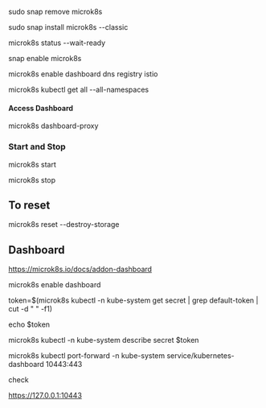 sudo snap remove microk8s 

sudo snap install microk8s --classic

microk8s status --wait-ready

snap enable microk8s

microk8s enable dashboard dns registry istio

microk8s kubectl get all --all-namespaces


#### Access Dashboard

microk8s dashboard-proxy

### Start and Stop

microk8s start 


microk8s stop


## To reset

microk8s reset --destroy-storage


## Dashboard


https://microk8s.io/docs/addon-dashboard


microk8s enable dashboard

token=$(microk8s kubectl -n kube-system get secret | grep default-token | cut -d " " -f1)


echo $token

microk8s kubectl -n kube-system describe secret $token

microk8s kubectl port-forward -n kube-system service/kubernetes-dashboard 10443:443

check 

 https://127.0.0.1:10443
